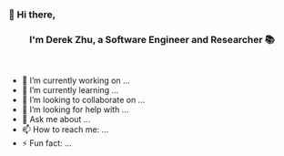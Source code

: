### 👋 Hi there, 
### <div align="center"> I'm Derek Zhu, a Software Engineer and Researcher 📚 </div>
<br>

- 🔭 I’m currently working on ...
- 🌱 I’m currently learning ...
- 👯 I’m looking to collaborate on ...
- 🤔 I’m looking for help with ...
- 💬 Ask me about ...
- 📫 How to reach me: ...
- ⚡ Fun fact: ...

<!--
<details>
  <summary><h3>Expertise</h3></summary>
  <ul>
   <li>TDD</li>
   <li>Cloud</li>
   <li>Linux</li>
   <li>DevOps</li>
   <li>Networking</li>
   <li>RESTFul APIs</li>
   <li>Relational Databases</li>
   <li>Backend Development</li>
  </ul>
</details>


<details>
  <summary><h3>Key Skills</h3></summary>
  <ul>
    <li>Git</li>
    <li>AWS</li>
    <li>Docker</li>
    <li>Python</li>
    <li>Django | DRF</li>
    <li>PostgreSQL | MySQL | SQL</li>
    <li>JavaScript | React | Next.js</li>
  </ul>
</details>


<details>
  <summary><h3>Education</h3></summary>
  <ul>
    <li> 🎓 Bachelor's Degree in Electronic Engineering </li>
    <li> 💻 <a href="https://www.coursera.org/account/accomplishments/specialization/certificate/NWGERU9D5CH5">DevOps on AWS Professional Certificate </li>
    <li> 🌐 <a href="https://www.coursera.org/account/accomplishments/specialization/certificate/38T6AQBQ3DGK">Back-End Developer Specialization</a> </li>
    <li> 📖 Plus a few programming books such as: </li>
      <ul>
        <li> <a href="http://openbookproject.net/thinkcs/python/english3e/">How To Think Like a Computer Scientist</a> by Peter Wentworth, Jeffrey Elkner, Allen B. Downey, and Chris Meyers. </li>
        <li> <a href="https://automatetheboringstuff.com/">Automate The Boring Stuff With Python</a> by Al Sweigart. </li>
        <li> <a href="https://djangoforprofessionals.com/">Django For Professionals</a> by William Vincent. </li>
        <li> <a href="https://django-unleashed.com/">Django Unleashed</a> by Andrew Pinkham. </li>
        <li> <a href="https://www.oreilly.com/library/view/practical-sql-2nd/9781098129866/">Practical SQL 2nd Edition by Anthony DeBarros. </li>
        <li> <a href="https://eloquentjavascript.net/">Eloquent JavaScript</a> by Marijn Haverbeke. </li>
      </ul>
  </ul>
</details>
 
[website]:
[email]: 

-->

